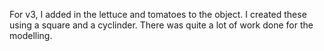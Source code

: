 For v3, I added in the lettuce and tomatoes to the object. I created these using a square and a cyclinder. There was quite a lot of work done for the modelling.